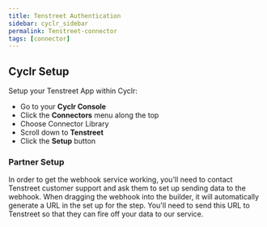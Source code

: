 ```yaml
---
title: Tenstreet Authentication
sidebar: cyclr_sidebar
permalink: Tenstreet-connector
tags: [connector]
---
```


## Cyclr Setup

Setup your Tenstreet App within Cyclr:

*   Go to your **Cyclr Console**
*   Click the **Connectors** menu along the top
*   Choose Connector Library
*   Scroll down to **Tenstreet**
*   Click the **Setup** button

### Partner Setup

In order to get the webhook service working, you'll need to contact Tenstreet customer support and ask them to set up sending data to the webhook. When dragging the webhook into the builder, it will automatically generate a URL in the set up for the step. You'll need to send this URL to Tenstreet so that they can fire off your data to our service.
